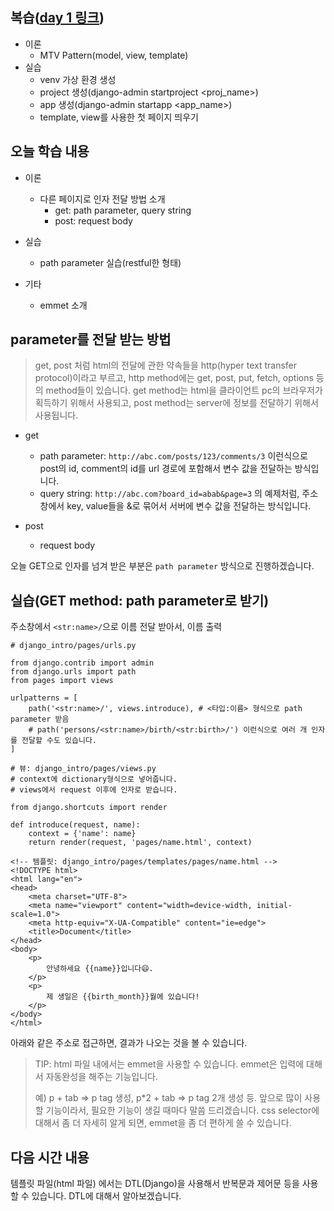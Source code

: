 ## 복습([day 1 링크](../day01/README.md))

- 이론
  - MTV Pattern(model, view, template)
- 실습
  - venv 가상 환경 생성
  - project 생성(django-admin startproject <proj_name>)
  - app 생성(django-admin startapp <app_name>)
  - template, view를 사용한 첫 페이지 띄우기

## 오늘 학습 내용

- 이론
  - 다른 페이지로 인자 전달 방법 소개
    - get: path parameter, query string
    - post: request body

- 실습
  - path parameter 실습(restful한 형태)
- 기타
  - emmet 소개



## parameter를 전달 받는 방법

> get, post 처럼 html의 전달에 관한 약속들을 http(hyper text transfer protocol)이라고 부르고,
> http method에는 get, post, put, fetch, options 등의 method들이 있습니다.
> get method는 html을 클라이언트 pc의 브라우저가 획득하기 위해서 사용되고,
> post method는 server에 정보를 전달하기 위해서 사용됩니다.

- get
  - path parameter: `http://abc.com/posts/123/comments/3` 이런식으로 post의 id, comment의 id를 url 경로에 포함해서 변수 값을 전달하는 방식입니다.
  - query string: `http://abc.com?board_id=abab&page=3` 의 예제처럼, 주소창에서 key, value들을 &로 묶어서 서버에 변수 값을 전달하는 방식입니다.

- post
  - request body



오늘 GET으로 인자를 넘겨 받은 부분은 `path parameter` 방식으로 진행하겠습니다.

## 실습(GET method: path parameter로 받기)

주소창에서  `<str:name>/`으로 이름 전달 받아서, 이름 출력




```
# django_intro/pages/urls.py

from django.contrib import admin
from django.urls import path
from pages import views

urlpatterns = [
    path('<str:name>/', views.introduce), # <타입:이름> 형식으로 path parameter 받음
    # path('persons/<str:name>/birth/<str:birth>/') 이런식으로 여러 개 인자를 전달할 수도 있습니다.
]
```
```
# 뷰: django_intro/pages/views.py
# context에 dictionary형식으로 넣어줍니다.
# views에서 request 이후에 인자로 받습니다.

from django.shortcuts import render

def introduce(request, name):
    context = {'name': name}
    return render(request, 'pages/name.html', context)
```
```
<!-- 템플릿: django_intro/pages/templates/pages/name.html -->
<!DOCTYPE html>
<html lang="en">
<head>
    <meta charset="UTF-8">
    <meta name="viewport" content="width=device-width, initial-scale=1.0">
    <meta http-equiv="X-UA-Compatible" content="ie=edge">
    <title>Document</title>
</head>
<body>
    <p>
        안녕하세요 {{name}}입니다😄.
    </p>
    <p>
        제 생일은 {{birth_month}}월에 있습니다!
    </p>
</body>
</html>
```

아래와 같은 주소로 접근하면, 결과가 나오는 것을 볼 수 있습니다.

> TIP: html 파일 내에서는 emmet을 사용할 수 있습니다. emmet은 입력에 대해서 자동완성을 해주는 기능입니다.
>
> 예) p + tab => p tag 생성, p*2 + tab => p tag 2개 생성 등. 앞으로 많이 사용할 기능이라서, 필요한 기능이 생길 때마다 말씀 드리겠습니다.
> css selector에 대해서 좀 더 자세히 알게 되면, emmet을 좀 더 편하게 쓸 수 있습니다.



## 다음 시간 내용

템플릿 파일(html 파일) 에서는 DTL(Django)을 사용해서 반복문과 제어문 등을 사용할 수 있습니다. DTL에 대해서 알아보겠습니다.